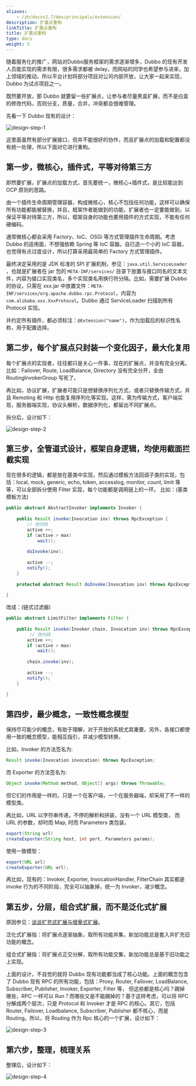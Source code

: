 ```yaml
---
aliases:
    - /zh/docsv2.7/dev/principals/extension/
description: 扩展点重构
linkTitle: 扩展点重构
title: 扩展点重构
type: docs
weight: 5
---
```




随着服务化的推广，网站对Dubbo服务框架的需求逐渐增多，Dubbo 的现有开发人员能实现的需求有限，很多需求都被 delay，而网站的同学也希望参与进来，加上领域的推动，所以平台计划将部分项目对公司内部开放，让大家一起来实现，Dubbo 为试点项目之一。 

既然要开放，那 Dubbo 就要留一些扩展点，让参与者尽量黑盒扩展，而不是白盒的修改代码，否则分支，质量，合并，冲突都会很难管理。 

先看一下 Dubbo 现有的设计：

![design-step-1](/imgs/dev/design-step1.png)

这里面虽然有部分扩展接口，但并不能很好的协作，而且扩展点的加载和配置都没有统一处理，所以下面对它进行重构。

## 第一步，微核心，插件式，平等对待第三方 

即然要扩展，扩展点的加载方式，首先要统一，微核心+插件式，是比较能达到 OCP 原则的思路。

由一个插件生命周期管理容器，构成微核心，核心不包括任何功能，这样可以确保所有功能都能被替换，并且，框架作者能做到的功能，扩展者也一定要能做到，以保证平等对待第三方，所以，框架自身的功能也要用插件的方式实现，不能有任何硬编码。 

通常微核心都会采用 Factory、IoC、OSGi 等方式管理插件生命周期。考虑 Dubbo 的适用面，不想强依赖 Spring 等 IoC 容器。自已造一个小的 IoC 容器，也觉得有点过度设计，所以打算采用最简单的 Factory 方式管理插件。 

最终决定采用的是 JDK 标准的 SPI 扩展机制，参见：`java.util.ServiceLoader `，也就是扩展者在 jar 包的 `META-INF/services/` 目录下放置与接口同名的文本文件，内容为接口实现类名，多个实现类名用换行符分隔。比如，需要扩展 Dubbo 的协议，只需在 xxx.jar 中放置文件：`META-INF/services/org.apache.dubbo.rpc.Protocol`，内容为 `com.alibaba.xxx.XxxProtocol`。Dubbo 通过 ServiceLoader 扫描到所有 Protocol 实现。 

并约定所有插件，都必须标注：`@Extension("name")`，作为加载后的标识性名称，用于配置选择。

## 第二步，每个扩展点只封装一个变化因子，最大化复用 

每个扩展点的实现者，往往都只是关心一件事，现在的扩展点，并没有完全分离。比如：Failover, Route, LoadBalance, Directory 没有完全分开，全由 RoutingInvokerGroup 写死了。 

再比如，协议扩展，扩展者可能只是想替换序列化方式，或者只替换传输方式，并且 Remoting 和 Http 也能复用序列化等实现。这样，需为传输方式，客户端实现，服务器端实现，协议头解析，数据序列化，都留出不同扩展点。 

拆分后，设计如下：

![design-step-2](/imgs/dev/design-step2.png)


## 第三步，全管道式设计，框架自身逻辑，均使用截面拦截实现 

现在很多的逻辑，都是放在基类中实现，然后通过模板方法回调子类的实现，包括：local, mock, generic, echo, token, accesslog, monitor, count, limit 等等，可以全部拆分使用 Filter 实现，每个功能都是调用链上的一环。 比如：(基类模板方法) 

```java
public abstract AbstractInvoker implements Invoker {  
  
    public Result invoke(Invocation inv) throws RpcException {  
        // 伪代码  
        active ++;  
        if (active > max)  
            wait();  
          
        doInvoke(inv);  
          
        active --;  
        notify();  
    }  
      
    protected abstract Result doInvoke(Invocation inv) throws RpcException  
  
}  
```

改成：(链式过滤器)

```java
public abstract LimitFilter implements Filter {  
  
    public Result invoke(Invoker chain, Invocation inv) throws RpcException {  
         // 伪代码  
        active ++;  
        if (active > max)  
            wait();  
          
        chain.invoke(inv);  
          
        active --;  
        notify();  
    }  
  
}
```

## 第四步，最少概念，一致性概念模型

保持尽可能少的概念，有助于理解，对于开放的系统尤其重要。另外，各接口都使用一致的概念模型，能相互指引，并减少模型转换， 

比如，Invoker 的方法签名为: 

```java
Result invoke(Invocation invocation) throws RpcException;
```

而 Exporter 的方法签名为: 

```java
Object invoke(Method method, Object[] args) throws Throwable;  
```

但它们的作用是一样的，只是一个在客户端，一个在服务器端，却采用了不一样的模型类。

再比如，URL 以字符串传递，不停的解析和拼装，没有一个 URL 模型类， 而 URL 的参数，却时而 Map, 时而 Parameters 类包装，

```java
export(String url)  
createExporter(String host, int port, Parameters params);  
```

使用一致模型：

```java
export(URL url)  
createExporter(URL url);  
```

再比如，现有的：Invoker, Exporter, InvocationHandler, FilterChain 
 其实都是 invoke 行为的不同阶段，完全可以抽象掉，统一为 Invoker，减少概念。 

## 第五步，分层，组合式扩展，而不是泛化式扩展

原因参见：[谈谈扩充式扩展与增量式扩展](../expansibility)。

泛化式扩展指：将扩展点逐渐抽象，取所有功能并集，新加功能总是套入并扩充旧功能的概念。 

组合式扩展指：将扩展点正交分解，取所有功能交集，新加功能总是基于旧功能之上实现。 

上面的设计，不自觉的就将 Dubbo 现有功能都当成了核心功能。上面的概念包含了 Dubbo 现有 RPC 的所有功能，包括：Proxy, Router, Failover, LoadBalance, Subscriber, Publisher, Invoker, Exporter, Filter 等， 
但这些都是核心吗？踢掉哪些，RPC 一样可以 Run？而哪些又是不能踢掉的？基于这样考虑，可以将 RPC 分解成两个层次，只是 Protocol 和 Invoker 才是 RPC 的核心。其它，包括 Router, Failover, Loadbalance, Subscriber, Publisher 都不核心，而是 Routing。所以，将 Routing 作为 Rpc 核心的一个扩展，设计如下：

![design-step-3](/imgs/dev/design-step3.png)

## 第六步，整理，梳理关系

整理后，设计如下：

![design-step-4](/imgs/dev/design-step4.png)